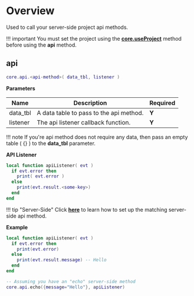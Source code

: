 # Overview

Used to call your server-side project api methods.

!!! important
    You must set the project using the __[core.useProject](core/#useproject)__ method before using the __api__ method.

## api

```lua
core.api.<api-method>( data_tbl, listener )
```

__Parameters__

|Name|Description|Required|
|----|-----------|--------|
|data_tbl|A data table to pass to the api method.|__Y__|
|listener|The api listener callback function.|__Y__|

!!! note
    If you're api method does not require any data, then pass an empty table ( {} ) to the __data_tbl__ parameter.

__API Listener__

```lua
local function apiListener( evt )
  if evt.error then
    print( evt.error )
  else
    print(evt.result.<some-key>)
  end
end
```

!!! tip "Server-Side"
    Click __[here](server-api/api)__ to learn how to set up the matching server-side api method.

__Example__

```lua
local function apiListener( evt )
  if evt.error then
    print(evt.error)
  else
    print(evt.result.message) -- Hello
  end
end

-- Assuming you have an "echo" server-side method
core.api.echo({message="Hello"}, apiListener)
```